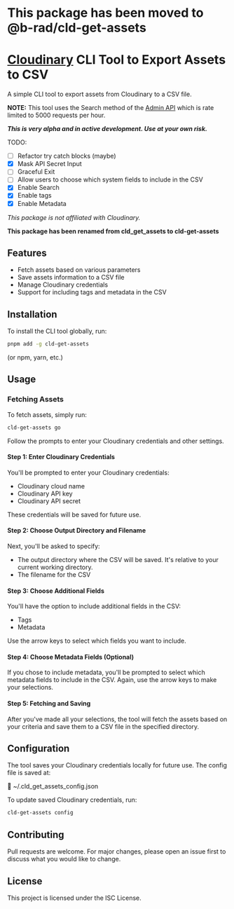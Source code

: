 # This package has been moved to @b-rad/cld-get-assets

# [Cloudinary](https://cloudinary.com) CLI Tool to Export Assets to CSV

A simple CLI tool to export assets from Cloudinary to a CSV file.

**NOTE:** This tool uses the Search method of the [Admin API](https://cloudinary.com/documentation/admin_api) which is rate limited to 5000 requests per hour.

**_This is very alpha and in active development. Use at your own risk._**

TODO:

- [ ] Refactor try catch blocks (maybe)
- [x] Mask API Secret Input
- [ ] Graceful Exit
- [ ] Allow users to choose which system fields to include in the CSV
- [x] Enable Search
- [x] Enable tags
- [x] Enable Metadata

_This package is not affiliated with Cloudinary._

**This package has been renamed from cld_get_assets to cld-get-assets**

## Features

- Fetch assets based on various parameters
- Save assets information to a CSV file
- Manage Cloudinary credentials
- Support for including tags and metadata in the CSV

## Installation

To install the CLI tool globally, run:

```bash
pnpm add -g cld-get-assets
```

(or npm, yarn, etc.)

## Usage

### Fetching Assets

To fetch assets, simply run:

```bash
cld-get-assets go
```

Follow the prompts to enter your Cloudinary credentials and other settings.

#### Step 1: Enter Cloudinary Credentials

You'll be prompted to enter your Cloudinary credentials:

- Cloudinary cloud name
- Cloudinary API key
- Cloudinary API secret

These credentials will be saved for future use.

#### Step 2: Choose Output Directory and Filename

Next, you'll be asked to specify:

- The output directory where the CSV will be saved. It's relative to your current working directory.
- The filename for the CSV

#### Step 3: Choose Additional Fields

You'll have the option to include additional fields in the CSV:

- Tags
- Metadata

Use the arrow keys to select which fields you want to include.

#### Step 4: Choose Metadata Fields (Optional)

If you chose to include metadata, you'll be prompted to select which metadata fields to include in the CSV. Again, use the arrow keys to make your selections.

#### Step 5: Fetching and Saving

After you've made all your selections, the tool will fetch the assets based on your criteria and save them to a CSV file in the specified directory.

## Configuration

The tool saves your Cloudinary credentials locally for future use. The config file is saved at:

:open_file_folder: ~/.cld_get_assets_config.json

To update saved Cloudinary credentials, run:

```bash
cld-get-assets config
```

## Contributing

Pull requests are welcome. For major changes, please open an issue first to discuss what you would like to change.

## License

This project is licensed under the ISC License.
